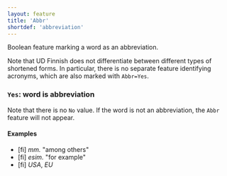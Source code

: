 ```yaml
---
layout: feature
title: 'Abbr'
shortdef: 'abbreviation'
---
```


Boolean feature marking a word as an abbreviation.

Note that UD Finnish does not differentiate between different types of
shortened forms. In particular, there is no separate feature
identifying acronyms, which are also marked with `Abbr=Yes`.

### `Yes`: word is abbreviation

Note that there is no `No` value. If the word is not an abbreviation,
the `Abbr` feature will not appear.

#### Examples

* [fi] _mm._ "among others"
* [fi] _esim._ "for example"
* [fi] _USA_, _EU_
<!-- Interlanguage links updated Út zář 29 20:23:05 CEST 2020 -->
